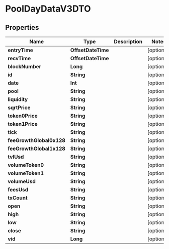

# PoolDayDataV3DTO


## Properties

Name | Type | Description | Notes
------------ | ------------- | ------------- | -------------
**entryTime** | **OffsetDateTime** |  |  [optional]
**recvTime** | **OffsetDateTime** |  |  [optional]
**blockNumber** | **Long** |  |  [optional]
**id** | **String** |  |  [optional]
**date** | **Int** |  |  [optional]
**pool** | **String** |  |  [optional]
**liquidity** | **String** |  |  [optional]
**sqrtPrice** | **String** |  |  [optional]
**token0Price** | **String** |  |  [optional]
**token1Price** | **String** |  |  [optional]
**tick** | **String** |  |  [optional]
**feeGrowthGlobal0x128** | **String** |  |  [optional]
**feeGrowthGlobal1x128** | **String** |  |  [optional]
**tvlUsd** | **String** |  |  [optional]
**volumeToken0** | **String** |  |  [optional]
**volumeToken1** | **String** |  |  [optional]
**volumeUsd** | **String** |  |  [optional]
**feesUsd** | **String** |  |  [optional]
**txCount** | **String** |  |  [optional]
**open** | **String** |  |  [optional]
**high** | **String** |  |  [optional]
**low** | **String** |  |  [optional]
**close** | **String** |  |  [optional]
**vid** | **Long** |  |  [optional]



